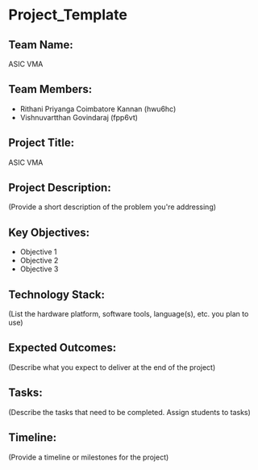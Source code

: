 # Project_Template

## Team Name: 
ASIC VMA
## Team Members:
- Rithani Priyanga Coimbatore Kannan (hwu6hc)
- Vishnuvartthan Govindaraj (fpp6vt)
  
## Project Title:
ASIC VMA

## Project Description:
(Provide a short description of the problem you're addressing)

## Key Objectives:
- Objective 1
- Objective 2
- Objective 3

## Technology Stack:
(List the hardware platform, software tools, language(s), etc. you plan to use)

## Expected Outcomes:
(Describe what you expect to deliver at the end of the project)

## Tasks:
(Describe the tasks that need to be completed. Assign students to tasks)

## Timeline:
(Provide a timeline or milestones for the project)
